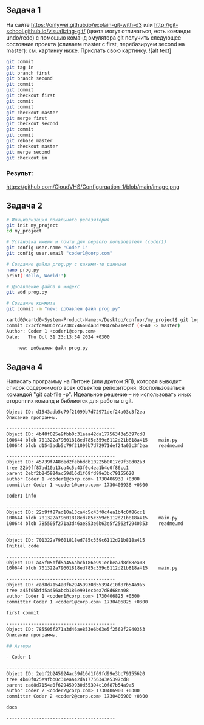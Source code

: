 ## Задача 1
На сайте https://onlywei.github.io/explain-git-with-d3 или http://git-school.github.io/visualizing-git/ (цвета могут отличаться, есть команды undo/redo) с помощью команд эмулятора git получить следующее состояние проекта (сливаем master с first, перебазируем second на master): см. картинку ниже. Прислать свою картинку.
![alt text]

```bash
git commit
git tag in
git branch first
git branch second
git commit
git commit
git checkout first
git commit
git commit
git checkout master
git merge first
git checkout second
git commit
git commit
git rebase master
git checkout master
git merge second
git checkout in
```
### Результ: 
https://github.com/CloudVHS/Configurqation-1/blob/main/image.png

## Задача 2
```bash
# Инициализация локального репозитория
git init my_project
cd my_project

# Установка имени и почты для первого пользователя (coder1)
git config user.name "Coder 1"
git config user.email "coder1@corp.com"

# Создание файла prog.py с какими-то данными
nano prog.py
print('Hello, World!')

# Добавление файла в индекс
git add prog.py

# Создание коммита
git commit -m "new: добавлен файл prog.py"
```

```bash
xartd0@xartd0-System-Product-Name:~/Desktop/confupr/my_project$ git log
commit c23cfce606b7c7238c74660da3d7984c6b71e8df (HEAD -> master)
Author: Coder 1 <coder1@corp.com>
Date:   Thu Oct 31 23:13:54 2024 +0300

    new: добавлен файл prog.py
```

## Задача 4
Написать программу на Питоне (или другом ЯП), которая выводит список содержимого всех объектов репозитория. Воспользоваться командой "git cat-file -p". Идеальное решение – не использовать иных сторонних команд и библиотек для работы с git.

```bash
Object ID: d1543adb5c79f21099b7d72971def24a03c3f2ea
Описание программы.

----------------------------------------
Object ID: 4b40f025e9fbb0c31eaa42da17756343e5397cd8
100644 blob 701322a79601818ed785c359c6112d21b818a415	main.py
100644 blob d1543adb5c79f21099b7d72971def24a03c3f2ea	readme.md

----------------------------------------
Object ID: 45739f748ded2febbddb10225b0017c9f38d02a3
tree 22b9ff87ad10a13ca4c5c43f0c4ea1b4c0f86cc1
parent 2ebf2b245924ac59d16d1f69fd99e3bc79155620
author Coder 1 <coder1@corp.com> 1730406938 +0300
committer Coder 1 <coder1@corp.com> 1730406938 +0300

coder1 info

----------------------------------------
Object ID: 22b9ff87ad10a13ca4c5c43f0c4ea1b4c0f86cc1
100644 blob 701322a79601818ed785c359c6112d21b818a415	main.py
100644 blob 785505f271a3d46ae853e6b63e5f2562f2940353	readme.md

----------------------------------------
Object ID: 701322a79601818ed785c359c6112d21b818a415
Initial code

----------------------------------------
Object ID: a45f05bfd5a456abcb186e991ecbea7d8d68ea08
100644 blob 701322a79601818ed785c359c6112d21b818a415	main.py

----------------------------------------
Object ID: cad8d7154a0f629459930d55394c10f87b54a9a5
tree a45f05bfd5a456abcb186e991ecbea7d8d68ea08
author Coder 1 <coder1@corp.com> 1730406825 +0300
committer Coder 1 <coder1@corp.com> 1730406825 +0300

first commit

----------------------------------------
Object ID: 785505f271a3d46ae853e6b63e5f2562f2940353
Описание программы.

## Авторы

- Coder 1

----------------------------------------
Object ID: 2ebf2b245924ac59d16d1f69fd99e3bc79155620
tree 4b40f025e9fbb0c31eaa42da17756343e5397cd8
parent cad8d7154a0f629459930d55394c10f87b54a9a5
author Coder 2 <coder2@corp.com> 1730406900 +0300
committer Coder 2 <coder2@corp.com> 1730406900 +0300

docs

----------------------------------------
```
